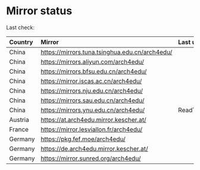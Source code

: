 <script src="./time.js"></script>
# Mirror status
Last check: <script type="text/javascript">localize(1680887733.9371195);</script>

|Country|Mirror|Last update|
|:------|:-----|:----------|
|China|https://mirrors.tuna.tsinghua.edu.cn/arch4edu/|<script type="text/javascript">localize(1680849135);</script>|
|China|https://mirrors.aliyun.com/arch4edu/|<script type="text/javascript">localize(1680805933);</script>|
|China|https://mirrors.bfsu.edu.cn/arch4edu/|<script type="text/javascript">localize(1680849135);</script>|
|China|https://mirror.iscas.ac.cn/arch4edu/|<script type="text/javascript">localize(1680849135);</script>|
|China|https://mirrors.nju.edu.cn/arch4edu/|<script type="text/javascript">localize(1680849135);</script>|
|China|https://mirrors.sau.edu.cn/arch4edu/|<script type="text/javascript">localize(1673850842);</script>|
|China|https://mirrors.ynu.edu.cn/arch4edu/|ReadTimeout|
|Austria|https://at.arch4edu.mirror.kescher.at/|<script type="text/javascript">localize(1680849135);</script>|
|France|https://mirror.lesviallon.fr/arch4edu/|<script type="text/javascript">localize(1680849135);</script>|
|Germany|https://pkg.fef.moe/arch4edu/|<script type="text/javascript">localize(1680849135);</script>|
|Germany|https://de.arch4edu.mirror.kescher.at/|<script type="text/javascript">localize(1680849135);</script>|
|Germany|https://mirror.sunred.org/arch4edu/|<script type="text/javascript">localize(1680849135);</script>|

<script src="./tablefilter/tablefilter.js"></script>
<script src="./table.js"></script>